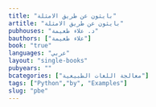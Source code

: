 ```yaml
---
title: "بايثون عن طريق الامثلة"
artitle: "بايثون عن طريق الامثلة"
pubhouses: "د. علاء طعيمة"
bauthors: ["علاء طعيمة"]
book: "true"
languages: "عربي"
layout: "single-books"
pubyears: ""
bcategories: ["معالجة اللغات الطبيعية"]
tags: ["Python","by", "Examples"]
slug: "pbe"
---
```


